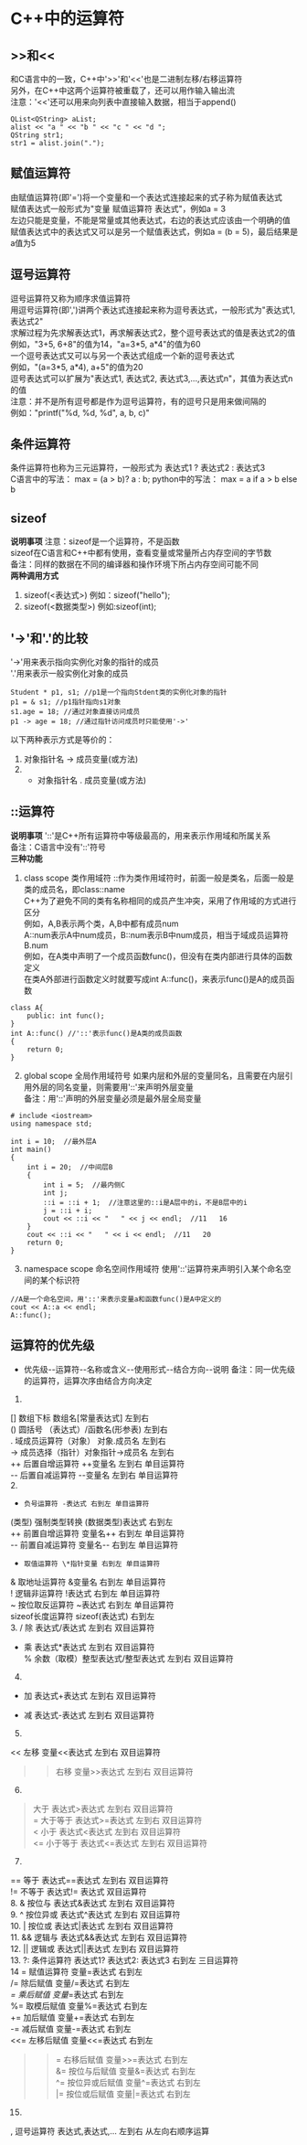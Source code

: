 # C++中的运算符

## >>和<<
和C语言中的一致，C++中'>>'和'<<'也是二进制左移/右移运算符  
另外，在C++中这两个运算符被重载了，还可以用作输入输出流  
注意：'<<'还可以用来向列表中直接输入数据，相当于append()  
```
QList<QString> aList;
alist << "a " << "b " << "c " << "d ";
QString str1;
str1 = alist.join(".");
```


## 赋值运算符
由赋值运算符(即'=')将一个变量和一个表达式连接起来的式子称为赋值表达式  
赋值表达式一般形式为"变量 赋值运算符 表达式"，例如a = 3  
左边只能是变量，不能是常量或其他表达式，右边的表达式应该由一个明确的值  
赋值表达式中的表达式又可以是另一个赋值表达式，例如a = (b = 5)，最后结果是a值为5  


## 逗号运算符
逗号运算符又称为顺序求值运算符  
用逗号运算符(即',')讲两个表达式连接起来称为逗号表达式，一般形式为"表达式1, 表达式2"  
求解过程为先求解表达式1，再求解表达式2，整个逗号表达式的值是表达式2的值  
例如，"3+5, 6+8"的值为14，"a=3\*5, a\*4"的值为60  
一个逗号表达式又可以与另一个表达式组成一个新的逗号表达式  
例如，"(a=3\*5, a\*4), a+5"的值为20  
逗号表达式可以扩展为"表达式1, 表达式2, 表达式3,...,表达式n"，其值为表达式n的值  
注意：并不是所有逗号都是作为逗号运算符，有的逗号只是用来做间隔的  
例如："printf("%d, %d, %d", a, b, c)"


## 条件运算符
条件运算符也称为三元运算符，一般形式为 表达式1 ? 表达式2 : 表达式3  
C语言中的写法： max = (a > b)? a : b;
python中的写法： max = a if a > b else b


## sizeof
**说明事项**
注意：sizeof是一个运算符，不是函数  
sizeof在C语言和C++中都有使用，查看变量或常量所占内存空间的字节数  
备注：同样的数据在不同的编译器和操作环境下所占内存空间可能不同  
**两种调用方式**
1. sizeof(<表达式>) 例如：sizeof("hello");
2. sizeof(<数据类型>) 例如:sizeof(int);


## '->'和'.'的比较
'->'用来表示指向实例化对象的指针的成员  
'.'用来表示一般实例化对象的成员  
```
Student * p1, s1; //p1是一个指向Stdent类的实例化对象的指针
p1 = & s1; //p1指针指向s1对象
s1.age = 18; //通过对象直接访问成员
p1 -> age = 18; //通过指针访问成员时只能使用'->'
```
以下两种表示方式是等价的：  
1. 对象指针名 -> 成员变量(或方法)
2. * 对象指针名 . 成员变量(或方法)


## ::运算符
**说明事项**
'::'是C++所有运算符中等级最高的，用来表示作用域和所属关系  
备注：C语言中没有'::'符号  
**三种功能**
1. class scope 类作用域符
::作为类作用域符时，前面一般是类名，后面一般是类的成员名，即class::name  
C++为了避免不同的类有名称相同的成员产生冲突，采用了作用域的方式进行区分  
例如，A,B表示两个类，A,B中都有成员num  
A::num表示A中num成员，B::num表示B中num成员，相当于域成员运算符B.num  
例如，在A类中声明了一个成员函数func()，但没有在类内部进行具体的函数定义  
在类A外部进行函数定义时就要写成int A::func()，来表示func()是A的成员函数  
```
class A{
	public: int func();
}
int A::func() //'::'表示func()是A类的成员函数
{
	return 0;
}
```
2. global scope 全局作用域符号
如果内层和外层的变量同名，且需要在内层引用外层的同名变量，则需要用'::'来声明外层变量  
备注：用'::'声明的外层变量必须是最外层全局变量  
```
# include <iostream>
using namespace std;

int i = 10;  //最外层A
int main()
{
	int i = 20;  //中间层B
	{
		int i = 5;  //最内侧C
		int j;
		::i = ::i + 1;  //注意这里的::i是A层中的i，不是B层中的i
		j = ::i + i;
		cout << ::i << "   " << j << endl;  //11   16
	}
	cout << ::i << "   " << i << endl;  //11   20
	return 0;
}
```
3. namespace scope 命名空间作用域符
使用'::'运算符来声明引入某个命名空间的某个标识符
```
//A是一个命名空间，用'::'来表示变量a和函数func()是A中定义的
cout << A::a << endl;
A::func();
```


## 运算符的优先级
* 优先级--运算符--名称或含义--使用形式--结合方向--说明
备注：同一优先级的运算符，运算次序由结合方向决定  
1.
[]  数组下标 数组名[常量表达式] 左到右  
()  圆括号 （表达式）/函数名(形参表) 左到右  
.   域成员运算符（对象） 对象.成员名 左到右  
->  成员选择（指针）对象指针->成员名 左到右  
++  后置自增运算符 ++变量名 左到右 单目运算符  
--  后置自减运算符 --变量名 左到右 单目运算符  
2. 
-     负号运算符 -表达式 右到左 单目运算符  
(类型) 强制类型转换 (数据类型)表达式 右到左  
++    前置自增运算符 变量名++ 右到左 单目运算符  
--    前置自减运算符 变量名-- 右到左 单目运算符  
*     取值运算符 \*指针变量 右到左 单目运算符  
&     取地址运算符 &变量名 右到左 单目运算符  
!     逻辑非运算符 !表达式 右到左 单目运算符  
~     按位取反运算符 ~表达式 右到左 单目运算符  
sizeof长度运算符 sizeof(表达式) 右到左  
3.
/   除 表达式/表达式 左到右 双目运算符  
*   乘 表达式*表达式 左到右 双目运算符  
%   余数（取模）整型表达式/整型表达式 左到右 双目运算符  
4.
+   加 表达式+表达式 左到右 双目运算符  
-   减 表达式-表达式 左到右 双目运算符  
5.
<<  左移 变量<<表达式 左到右 双目运算符  
>>  右移 变量>>表达式 左到右 双目运算符  
6.
>   大于 表达式>表达式 左到右 双目运算符  
>=  大于等于 表达式>=表达式 左到右 双目运算符  
<   小于 表达式<表达式 左到右 双目运算符  
<=  小于等于 表达式<=表达式 左到右 双目运算符  
7.
==  等于 表达式==表达式 左到右 双目运算符  
!=  不等于 表达式!= 表达式 双目运算符  
8.
&   按位与 表达式&表达式 左到右 双目运算符  
9.
^   按位异或 表达式^表达式 左到右 双目运算符  
10.
|   按位或 表达式|表达式 左到右 双目运算符  
11.
&&  逻辑与 表达式&&表达式 左到右 双目运算符  
12.
||  逻辑或 表达式||表达式 左到右 双目运算符  
13.
?:  条件运算符 表达式1? 表达式2: 表达式3 右到左 三目运算符  
14
=   赋值运算符 变量=表达式 右到左  
/=  除后赋值 变量/=表达式 右到左  
*=  乘后赋值 变量*=表达式 右到左  
%=  取模后赋值 变量%=表达式 右到左  
+=  加后赋值 变量+=表达式 右到左  
-=  减后赋值 变量-=表达式 右到左  
<<= 左移后赋值 变量<<=表达式 右到左  
>>= 右移后赋值 变量>>=表达式 右到左  
&=  按位与后赋值 变量&=表达式 右到左  
^=  按位异或后赋值 变量^=表达式 右到左  
|=  按位或后赋值 变量|=表达式 右到左  
15.
,   逗号运算符 表达式,表达式,… 左到右 从左向右顺序运算  